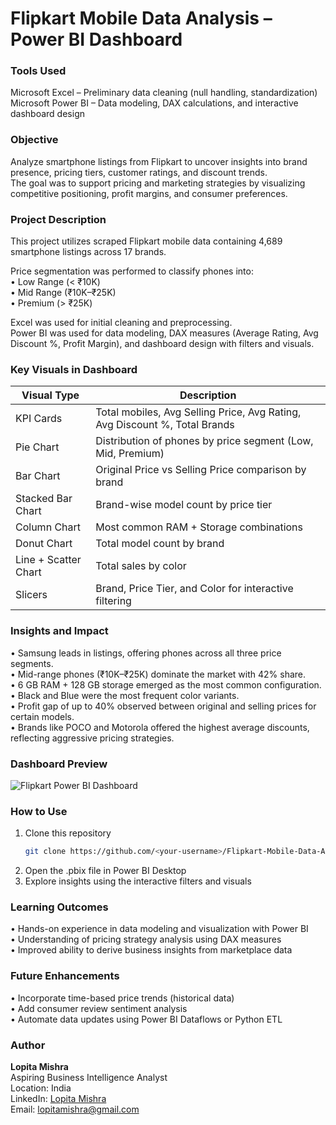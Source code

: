 # Flipkart Mobile Data Analysis – Power BI Dashboard

### Tools Used
Microsoft Excel – Preliminary data cleaning (null handling, standardization)  
Microsoft Power BI – Data modeling, DAX calculations, and interactive dashboard design  

### Objective
Analyze smartphone listings from Flipkart to uncover insights into brand presence, pricing tiers, customer ratings, and discount trends.  
The goal was to support pricing and marketing strategies by visualizing competitive positioning, profit margins, and consumer preferences.  

### Project Description
This project utilizes scraped Flipkart mobile data containing 4,689 smartphone listings across 17 brands.  

Price segmentation was performed to classify phones into:  
• Low Range (< ₹10K)  
• Mid Range (₹10K–₹25K)  
• Premium (> ₹25K)  

Excel was used for initial cleaning and preprocessing.  
Power BI was used for data modeling, DAX measures (Average Rating, Avg Discount %, Profit Margin), and dashboard design with filters and visuals.  

### Key Visuals in Dashboard  

| Visual Type | Description |
|--------------|-------------|
| KPI Cards | Total mobiles, Avg Selling Price, Avg Rating, Avg Discount %, Total Brands |
| Pie Chart | Distribution of phones by price segment (Low, Mid, Premium) |
| Bar Chart | Original Price vs Selling Price comparison by brand |
| Stacked Bar Chart | Brand-wise model count by price tier |
| Column Chart | Most common RAM + Storage combinations |
| Donut Chart | Total model count by brand |
| Line + Scatter Chart | Total sales by color |
| Slicers | Brand, Price Tier, and Color for interactive filtering |

### Insights and Impact  

• Samsung leads in listings, offering phones across all three price segments.  
• Mid-range phones (₹10K–₹25K) dominate the market with 42% share.  
• 6 GB RAM + 128 GB storage emerged as the most common configuration.  
• Black and Blue were the most frequent color variants.  
• Profit gap of up to 40% observed between original and selling prices for certain models.  
• Brands like POCO and Motorola offered the highest average discounts, reflecting aggressive pricing strategies.  

### Dashboard Preview
![Flipkart Power BI Dashboard](./83696ae0-4cab-43ff-8f72-1a40658f56c9.png)

### How to Use
1. Clone this repository  
   ```bash
   git clone https://github.com/<your-username>/Flipkart-Mobile-Data-Analysis.git
   ```
2. Open the .pbix file in Power BI Desktop  
3. Explore insights using the interactive filters and visuals  

### Learning Outcomes  
• Hands-on experience in data modeling and visualization with Power BI  
• Understanding of pricing strategy analysis using DAX measures  
• Improved ability to derive business insights from marketplace data  

### Future Enhancements  
• Incorporate time-based price trends (historical data)  
• Add consumer review sentiment analysis  
• Automate data updates using Power BI Dataflows or Python ETL  

### Author  
**Lopita Mishra**  
Aspiring Business Intelligence Analyst  
Location: India  
LinkedIn: [Lopita Mishra](https://www.linkedin.com/in/lopita-mishra)  
Email: lopitamishra@gmail.com  
